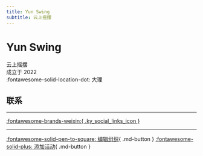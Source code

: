 ```yaml
---
title: Yun Swing
subtitle: 云上摇摆
---
```


# Yun Swing

云上摇摆  
成立于 2022  
:fontawesome-solid-location-dot: 大理  


## 联系


---

 [:fontawesome-brands-weixin:{ .ky_social_links_icon }](# "云上摇摆 Yun Swing")

---

[:fontawesome-solid-pen-to-square: 编辑组织](https://github.com/swingdance/orgs/issues/new?assignees=&labels=update+org&projects=&template=03-update_entity.yml&title=Update%20Org%3A%20zh_CN%20%E2%80%A2%20Yun%20Swing&region=zh_CN&id=yun-swing&name=Yun%20Swing){ .md-button } [:fontawesome-solid-plus: 添加活动](https://github.com/swingdance/events/issues/new?assignees=&labels=add+event&projects=&template=02-add_entity.yml&title=Add%20Event%3A%20zh_CN%20%E2%80%A2%20%3CName%3E&region=zh_CN&province=Yunnan&city=Dali&org_id=yun-swing){ .md-button }
